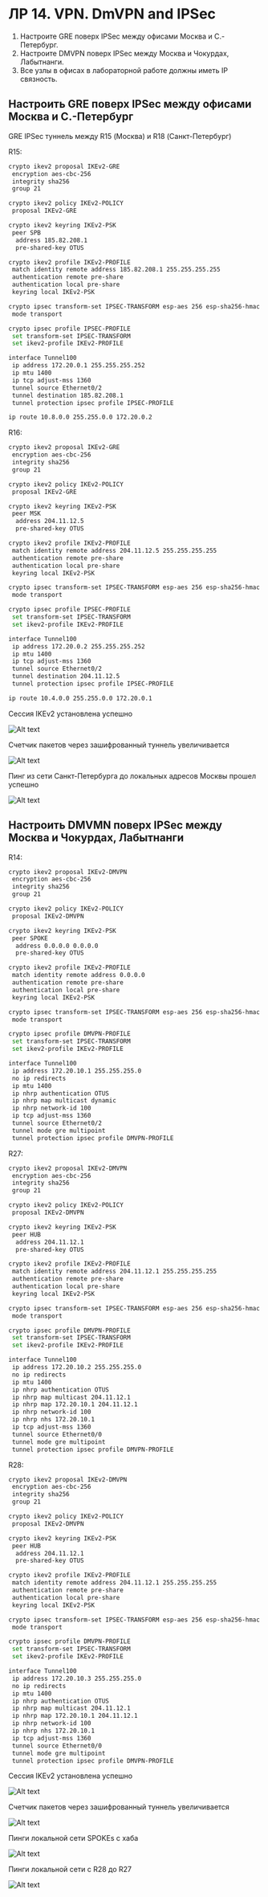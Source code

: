 # ЛР 14. VPN. DmVPN and IPSec

1. Настроите GRE поверх IPSec между офисами Москва и С.-Петербург.
2. Настроите DMVPN поверх IPSec между Москва и Чокурдах, Лабытнанги.
3. Все узлы в офисах в лабораторной работе должны иметь IP связность.

## Настроить GRE поверх IPSec между офисами Москва и С.-Петербург

GRE IPSec туннель между R15 (Москва) и R18 (Санкт-Петербург)

R15:

```bash
crypto ikev2 proposal IKEv2-GRE
 encryption aes-cbc-256
 integrity sha256
 group 21

crypto ikev2 policy IKEv2-POLICY
 proposal IKEv2-GRE

crypto ikev2 keyring IKEv2-PSK
 peer SPB
  address 185.82.208.1
  pre-shared-key OTUS

crypto ikev2 profile IKEv2-PROFILE
 match identity remote address 185.82.208.1 255.255.255.255
 authentication remote pre-share
 authentication local pre-share
 keyring local IKEv2-PSK

crypto ipsec transform-set IPSEC-TRANSFORM esp-aes 256 esp-sha256-hmac
 mode transport

crypto ipsec profile IPSEC-PROFILE
 set transform-set IPSEC-TRANSFORM
 set ikev2-profile IKEv2-PROFILE

interface Tunnel100
 ip address 172.20.0.1 255.255.255.252
 ip mtu 1400
 ip tcp adjust-mss 1360
 tunnel source Ethernet0/2
 tunnel destination 185.82.208.1
 tunnel protection ipsec profile IPSEC-PROFILE

ip route 10.8.0.0 255.255.0.0 172.20.0.2
```

R16:

```bash
crypto ikev2 proposal IKEv2-GRE
 encryption aes-cbc-256
 integrity sha256
 group 21

crypto ikev2 policy IKEv2-POLICY
 proposal IKEv2-GRE

crypto ikev2 keyring IKEv2-PSK
 peer MSK
  address 204.11.12.5
  pre-shared-key OTUS

crypto ikev2 profile IKEv2-PROFILE
 match identity remote address 204.11.12.5 255.255.255.255
 authentication remote pre-share
 authentication local pre-share
 keyring local IKEv2-PSK

crypto ipsec transform-set IPSEC-TRANSFORM esp-aes 256 esp-sha256-hmac
 mode transport

crypto ipsec profile IPSEC-PROFILE
 set transform-set IPSEC-TRANSFORM
 set ikev2-profile IKEv2-PROFILE

interface Tunnel100
 ip address 172.20.0.2 255.255.255.252
 ip mtu 1400
 ip tcp adjust-mss 1360
 tunnel source Ethernet0/2
 tunnel destination 204.11.12.5
 tunnel protection ipsec profile IPSEC-PROFILE

ip route 10.4.0.0 255.255.0.0 172.20.0.1
```

Сессия IKEv2 установлена успешно

![Alt text](./r15-show-crypto-ikev2-sa.png)

Счетчик пакетов через зашифрованный туннель увеличивается

![Alt text](./r15-show-crypto-ipsec.png)

Пинг из сети Санкт-Петербурга до локальных адресов Москвы прошел успешно

![Alt text](./r15-ping-r18.png)

## Настроить DMVMN поверх IPSec между Москва и Чокурдах, Лабытнанги

R14:

```bash
crypto ikev2 proposal IKEv2-DMVPN
 encryption aes-cbc-256
 integrity sha256
 group 21

crypto ikev2 policy IKEv2-POLICY
 proposal IKEv2-DMVPN

crypto ikev2 keyring IKEv2-PSK
 peer SPOKE
  address 0.0.0.0 0.0.0.0
  pre-shared-key OTUS

crypto ikev2 profile IKEv2-PROFILE
 match identity remote address 0.0.0.0
 authentication remote pre-share
 authentication local pre-share
 keyring local IKEv2-PSK

crypto ipsec transform-set IPSEC-TRANSFORM esp-aes 256 esp-sha256-hmac
 mode transport

crypto ipsec profile DMVPN-PROFILE
 set transform-set IPSEC-TRANSFORM
 set ikev2-profile IKEv2-PROFILE

interface Tunnel100
 ip address 172.20.10.1 255.255.255.0
 no ip redirects
 ip mtu 1400
 ip nhrp authentication OTUS
 ip nhrp map multicast dynamic
 ip nhrp network-id 100
 ip tcp adjust-mss 1360
 tunnel source Ethernet0/2
 tunnel mode gre multipoint
 tunnel protection ipsec profile DMVPN-PROFILE

```

R27:

```bash
crypto ikev2 proposal IKEv2-DMVPN
 encryption aes-cbc-256
 integrity sha256
 group 21

crypto ikev2 policy IKEv2-POLICY
 proposal IKEv2-DMVPN

crypto ikev2 keyring IKEv2-PSK
 peer HUB
  address 204.11.12.1
  pre-shared-key OTUS

crypto ikev2 profile IKEv2-PROFILE
 match identity remote address 204.11.12.1 255.255.255.255
 authentication remote pre-share
 authentication local pre-share
 keyring local IKEv2-PSK

crypto ipsec transform-set IPSEC-TRANSFORM esp-aes 256 esp-sha256-hmac
 mode transport

crypto ipsec profile DMVPN-PROFILE
 set transform-set IPSEC-TRANSFORM
 set ikev2-profile IKEv2-PROFILE

interface Tunnel100
 ip address 172.20.10.2 255.255.255.0
 no ip redirects
 ip mtu 1400
 ip nhrp authentication OTUS
 ip nhrp map multicast 204.11.12.1
 ip nhrp map 172.20.10.1 204.11.12.1
 ip nhrp network-id 100
 ip nhrp nhs 172.20.10.1
 ip tcp adjust-mss 1360
 tunnel source Ethernet0/0
 tunnel mode gre multipoint
 tunnel protection ipsec profile DMVPN-PROFILE
```


R28:

```bash
crypto ikev2 proposal IKEv2-DMVPN
 encryption aes-cbc-256
 integrity sha256
 group 21

crypto ikev2 policy IKEv2-POLICY
 proposal IKEv2-DMVPN

crypto ikev2 keyring IKEv2-PSK
 peer HUB
  address 204.11.12.1
  pre-shared-key OTUS

crypto ikev2 profile IKEv2-PROFILE
 match identity remote address 204.11.12.1 255.255.255.255
 authentication remote pre-share
 authentication local pre-share
 keyring local IKEv2-PSK

crypto ipsec transform-set IPSEC-TRANSFORM esp-aes 256 esp-sha256-hmac
 mode transport

crypto ipsec profile DMVPN-PROFILE
 set transform-set IPSEC-TRANSFORM
 set ikev2-profile IKEv2-PROFILE

interface Tunnel100
 ip address 172.20.10.3 255.255.255.0
 no ip redirects
 ip mtu 1400
 ip nhrp authentication OTUS
 ip nhrp map multicast 204.11.12.1
 ip nhrp map 172.20.10.1 204.11.12.1
 ip nhrp network-id 100
 ip nhrp nhs 172.20.10.1
 ip tcp adjust-mss 1360
 tunnel source Ethernet0/0
 tunnel mode gre multipoint
 tunnel protection ipsec profile DMVPN-PROFILE
```

Сессия IKEv2 установлена успешно

![Alt text](./r14-show-crypto-ikev2-sa.png)

Счетчик пакетов через зашифрованный туннель увеличивается

![Alt text](./r14-show-crypto-ipsec.png)

Пинги локальной сети SPOKEs с хаба

![Alt text](./r14-ping-spokes.png)

Пинги локальной сети с R28 до R27

![Alt text](./r28-ping-r27.png)